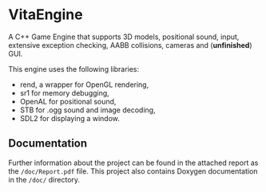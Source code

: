 # VitaEngine
A C++ Game Engine that supports 3D models, positional sound, input, extensive exception checking, AABB collisions, cameras and (__unfinished__) GUI.

This engine uses the following libraries:
* rend, a wrapper for OpenGL rendering,
* sr1 for memory debugging,
* OpenAL for positional sound,
* STB for .ogg sound and image decoding,
* SDL2 for displaying a window.

## Documentation
Further information about the project can be found in the attached report as the `/doc/Report.pdf` file.
This project also contains Doxygen documentation in the `/doc/` directory.

